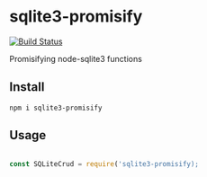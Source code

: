 # sqlite3-promisify

[![Build Status](https://api.travis-ci.com/arshadkazmi42/sqlite3-promisify.svg?branch=master)](https://api.travis-ci.com/arshadkazmi42/sqlite3-promisify)

Promisifying node-sqlite3 functions

## Install

```
npm i sqlite3-promisify
```

## Usage

```javascript

const SQLiteCrud = require('sqlite3-promisify);

```

